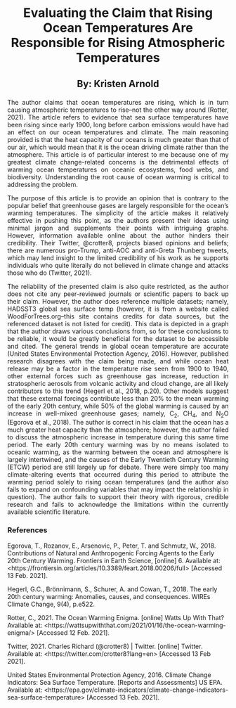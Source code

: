 # <p align=center> Evaluating the Claim that Rising Ocean Temperatures Are Responsible for Rising Atmospheric Temperatures
## <p align=center> By: Kristen Arnold

<p align=justify> The author claims that ocean temperatures are rising, which is in turn causing atmospheric temperatures to rise–not the other way around (Rotter, 2021). The article refers to evidence that sea surface temperatures have been rising since early 1900, long before carbon emissions would have had an effect on our ocean temperatures and climate. The main reasoning provided is that the heat capacity of our oceans is much greater than that of our air, which would mean that it is the ocean driving climate rather than the atmosphere. This article is of particular interest to me because one of my greatest climate change-related concerns is the detrimental effects of warming ocean temperatures on oceanic ecosystems, food webs, and biodiversity. Understanding the root cause of ocean warming is critical to addressing the problem. </p>

<p align=justify> The purpose of this article is to provide an opinion that is contrary to the popular belief that greenhouse gases are largely responsible for the ocean’s warming temperatures. The simplicity of the article makes it relatively effective in pushing this point, as the authors present their ideas using minimal jargon and supplements their points with intriguing graphs. However, information available online about the author hinders their credibility. Their Twitter, @crotter8, projects biased opinions and beliefs; there are numerous pro-Trump, anti-AOC and anti-Greta Thunberg tweets, which may lend insight to the limited credibility of his work as he supports individuals who quite literally do not believed in climate change and attacks those who do (Twitter, 2021).   </p>

<p align=justify> The reliability of the presented claim is also quite restricted, as the author does not cite any peer-reviewed journals or scientific papers to back up their claim. However, the author does reference multiple datasets; namely, HADSST3 global sea surface temp (however, it is from a website called WoodForTrees.org–this site contains credits for data sources, but the referenced dataset is not listed for credit). This data is depicted in a graph that the author draws various conclusions from, so for these conclusions to be reliable, it would be greatly beneficial for the dataset to be accessible and cited. The general trends in global ocean temperature are accurate (United States Environmental Protection Agency, 2016). However, published research disagrees with the claim being made, and while ocean heat release may be a factor in the temperature rise seen from 1900 to 1940, other external forces such as greenhouse gas increase, reduction in stratospheric aerosols from volcanic activity and cloud change, are all likely contributors to this trend (Hegerl et al., 2018, p.20). Other models suggest that these external forcings contribute less than 20% to the mean warming of the early 20th century, while 50% of the global warming is caused by an increase in well-mixed greenhouse gases; namely, C<sub>2</sub>, CH<sub>4</sub>, and N<sub>2</sub>O (Egorova et al., 2018). The author is correct in his claim that the ocean has a much greater heat capacity than the atmosphere; however, the author failed to discuss the atmospheric increase in temperature during this same time period. The early 20th century warming was by no means isolated to oceanic warming, as the warming between the ocean and atmosphere is largely intertwined, and the causes of the Early Twentieth Century Warming (ETCW) period are still largely up for debate. There were simply too many climate-altering events that occurred during this period to attribute the warming period solely to rising ocean temperatures (and the author also fails to expand on confounding variables that may impact the relationship in question). The author fails to support their theory with rigorous, credible research and fails to acknowledge the limitations within the currently available scientific literature. </p> 

### References
Egorova, T., Rozanov, E., Arsenovic, P., Peter, T. and Schmutz, W., 2018. Contributions of Natural and Anthropogenic Forcing Agents to the Early 20th Century Warming. Frontiers in Earth Science, [online] 6. Available at: <https://<span></span>frontiersin.org/articles/10.3389/feart.2018.00206/full> [Accessed 13 Feb. 2021].

Hegerl, G.C., Brönnimann, S., Schurer, A. and Cowan, T., 2018. The early 20th century warming: Anomalies, causes, and consequences. WIREs Climate Change, 9(4), p.e522.

Rotter, C., 2021. The Ocean Warming Enigma. [online] Watts Up With That? Available at: <https://<span></span>wattsupwiththat.com/2021/01/16/the-ocean-warming-enigma/> [Accessed 12 Feb. 2021].

Twitter, 2021. Charles Richard (@crotter8) | Twitter. [online] Twitter. Available at: <https://<span></span>twitter.com/crotter8?lang=en> [Accessed 13 Feb 2021].

United States Environmental Protection Agency, 2016. Climate Change Indicators: Sea Surface Temperature. [Reports and Assessments] US EPA. Available at: <https://<span></span>epa.gov/climate-indicators/climate-change-indicators-sea-surface-temperature> [Accessed 13 Feb. 2021].

